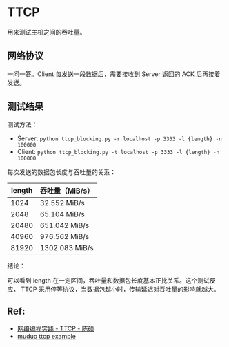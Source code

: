 # TTCP

用来测试主机之间的吞吐量。

## 网络协议

一问一答。Client 每发送一段数据后，需要接收到 Server 返回的 ACK 后再接着发送。

## 测试结果

测试方法：

- Server: `python ttcp_blocking.py -r localhost -p 3333 -l {length} -n 100000`
- Client: `python ttcp_blocking.py -t localhost -p 3333 -l {length} -n 100000`

每次发送的数据包长度与吞吐量的关系：

| length | 吞吐量（MiB/s） |
| --- | --- |
| 1024 | 32.552 MiB/s |
| 2048 | 65.104 MiB/s |
| 20480 | 651.042 MiB/s |
| 40960 | 976.562 MiB/s |
| 81920 | 1302.083 MiB/s |

结论：

可以看到 length 在一定区间，吞吐量和数据包长度基本正比关系。这个测试反应，
TTCP 采用停等协议，当数据包越小时，传输延迟对吞吐量的影响就越大。

## Ref:

- [网络编程实践 - TTCP - 陈硕](http://boolan.com/course/4)
- [muduo ttcp example](https://github.com/chenshuo/muduo/tree/master/examples/ace/ttcp)
